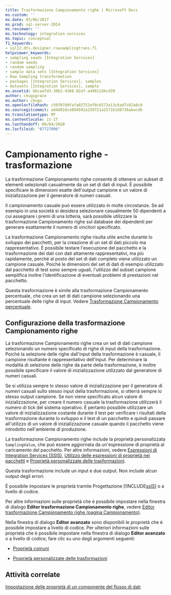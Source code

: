 ```yaml
---
title: Trasformazione Campionamento righe | Microsoft Docs
ms.custom: ''
ms.date: 03/06/2017
ms.prod: sql-server-2014
ms.reviewer: ''
ms.technology: integration-services
ms.topic: conceptual
f1_keywords:
- sql12.dts.designer.rowsamplingtrans.f1
helpviewer_keywords:
- sampling seeds [Integration Services]
- random seeds
- random sampling
- sample data sets [Integration Services]
- Row Sampling transformation
- packages [Integration Services], samples
- datasets [Integration Services], sample
ms.assetid: b6caafd3-30b2-4368-82af-a44611d4cd39
author: chugugrace
ms.author: chugu
ms.openlocfilehash: c56f07d9fafa03752ef8c6572a13c6ad7c02a8c8
ms.sourcegitcommit: ad4d92dce894592a259721a1571b1d8736abacdb
ms.translationtype: MT
ms.contentlocale: it-IT
ms.lasthandoff: 08/04/2020
ms.locfileid: "87727096"
---
```

# <a name="row-sampling-transformation"></a>Campionamento righe - trasformazione
  La trasformazione Campionamento righe consente di ottenere un subset di elementi selezionati casualmente da un set di dati di input. È possibile specificare le dimensioni esatte dell'output campione e un valore di inizializzazione per il generatore di numeri casuali.  
  
 Il campionamento casuale può essere utilizzato in molte circostanze. Se ad esempio in una società si desidera selezionare casualmente 50 dipendenti a cui assegnare i premi di una lotteria, sarà possibile utilizzare la trasformazione Campionamento righe sul database dei dipendenti per generare esattamente il numero di vincitori specificato.  
  
 La trasformazione Campionamento righe risulta utile anche durante lo sviluppo dei pacchetti, per la creazione di un set di dati piccolo ma rappresentativo. È possibile testare l'esecuzione del pacchetto e la trasformazione dei dati con dati altamente rappresentativi, ma più rapidamente, perché al posto del set di dati completo viene utilizzato un campione casuale. Poiché le dimensioni del set di dati di esempio utilizzato dal pacchetto di test sono sempre uguali, l'utilizzo del subset campione semplifica inoltre l'identificazione di eventuali problemi di prestazioni nel pacchetto.  
  
 Questa trasformazione è simile alla trasformazione Campionamento percentuale, che crea un set di dati campione selezionando una percentuale delle righe di input. Vedere [Trasformazione Campionamento percentuale](percentage-sampling-transformation.md).  
  
## <a name="configuring-the-row-sampling-transformation"></a>Configurazione della trasformazione Campionamento righe  
 La trasformazione Campionamento righe crea un set di dati campione selezionando un numero specificato di righe di input della trasformazione. Poiché la selezione delle righe dall'input della trasformazione è casuale, il campione risultante è rappresentativo dell'input. Per determinare la modalità di selezione delle righe da parte della trasformazione, è inoltre possibile specificare il valore di inizializzazione utilizzato dal generatore di numeri casuali.  
  
 Se si utilizza sempre lo stesso valore di inizializzazione per il generatore di numeri casuali sullo stesso input della trasformazione, si otterrà sempre lo stesso output campione. Se non viene specificato alcun valore di inizializzazione, per creare il numero casuale la trasformazione utilizzerà il numero di tick del sistema operativo. È pertanto possibile utilizzare un valore di inizializzazione costante durante il test per verificare i risultati della trasformazione durante lo sviluppo e il test di un pacchetto e quindi passare all'utilizzo di un valore di inizializzazione casuale quando il pacchetto viene introdotto nell'ambiente di produzione.  
  
 La trasformazione Campionamento righe include la proprietà personalizzata `SamplingValue`, che può essere aggiornata da un'espressione di proprietà al caricamento del pacchetto. Per altre informazioni, vedere [Espressioni di Integration Services &#40;SSIS&#41;](../../expressions/integration-services-ssis-expressions.md), [Utilizzo delle espressioni di proprietà nei pacchetti](../../expressions/use-property-expressions-in-packages.md) e [Proprietà personalizzate delle trasformazioni](transformation-custom-properties.md).  
  
 Questa trasformazione include un input e due output. Non include alcun output degli errori.  
  
 È possibile impostare le proprietà tramite Progettazione [!INCLUDE[ssIS](../../../includes/ssis-md.md)] o a livello di codice.  
  
 Per altre informazioni sulle proprietà che è possibile impostare nella finestra di dialogo **Editor trasformazione Campionamento righe**, vedere [Editor trasformazione Campionamento righe &#40;pagina Campionamento&#41;](../../row-sampling-transformation-editor-sampling-page.md).  
  
 Nella finestra di dialogo **Editor avanzato** sono disponibili le proprietà che è possibile impostare a livello di codice. Per ulteriori informazioni sulle proprietà che è possibile impostare nella finestra di dialogo **Editor avanzato** o a livello di codice, fare clic su uno degli argomenti seguenti:  
  
-   [Proprietà comuni](../../common-properties.md)  
  
-   [Proprietà personalizzate delle trasformazioni](transformation-custom-properties.md)  
  
## <a name="related-tasks"></a>Attività correlate  
 [Impostazione delle proprietà di un componente del flusso di dati](../set-the-properties-of-a-data-flow-component.md)  
  
  

